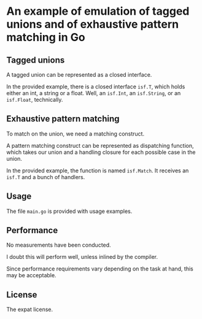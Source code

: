 # An example of emulation of tagged unions and of exhaustive pattern matching in Go

## Tagged unions

A tagged union can be represented as a closed interface.

In the provided example, there is a closed interface `isf.T`, which holds either an int, a string or a float. Well, an `isf.Int`, an `isf.String`, or an `isf.Float`, technically.

## Exhaustive pattern matching

To match on the union, we need a matching construct.

A pattern matching construct can be represented as dispatching function, which takes our union and a handling closure for each possible case in the union.

In the provided example, the function is named `isf.Match`. It receives an `isf.T` and a bunch of handlers.

## Usage

The file `main.go` is provided with usage examples.

## Performance

No measurements have been conducted.

I doubt this will perform well, unless inlined by the compiler.

Since performance requirements vary depending on the task at hand, this may be acceptable.

## License

The expat license.
